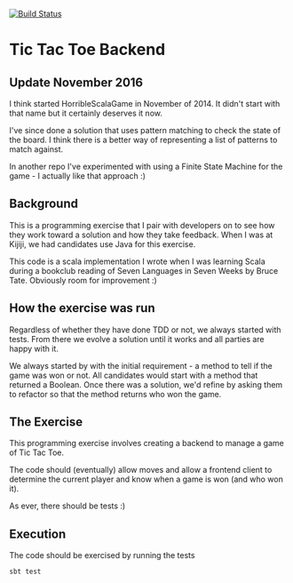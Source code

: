 [![Build Status](https://travis-ci.org/dkittle/tictactoe.svg?branch=master)](https://travis-ci.org/dkittle/tictactoe)

# Tic Tac Toe Backend

## Update November 2016
I think started HorribleScalaGame in November of 2014. It didn't start with that name but it certainly deserves it now.

I've since done a solution that uses pattern matching to check the state of the board. I think there is a better way
of representing a list of patterns to match against.

In another repo I've experimented with using a Finite State Machine for the game - I actually like that approach :)

## Background

This is a programming exercise that I pair with developers on to see how they work toward a solution and how they take feedback.  When I was at Kijiji, we had candidates use Java for this exercise.

This code is a scala implementation I wrote when I was learning Scala during a bookclub reading of Seven Languages in Seven Weeks by Bruce Tate.  Obviously room for improvement :)

## How the exercise was run

Regardless of whether they have done TDD or not, we always started with tests.  From there we evolve a solution until it works and all parties are happy with it.

We always started by with the initial requirement - a method to tell if the game was won or not.  All candidates would start with a method that returned a Boolean.  Once there was a solution, we'd refine by asking them to refactor so that the method returns who won the game.

## The Exercise

This programming exercise involves creating a backend to manage a game of Tic Tac Toe.

The code should (eventually) allow moves and allow a frontend client to determine the current player and know when a game is won (and who won it).

As ever, there should be tests :)

## Execution

The code should be exercised by running the tests
```
sbt test
```